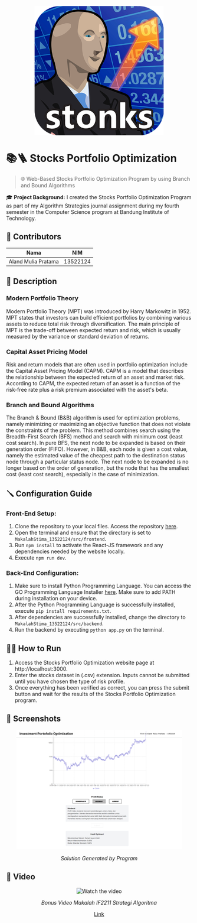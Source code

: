 <div align="center">
  <img src="./stonks.png" alt="Word Ladder Solver" width="350"/>
</div>

# 📚🪜 Stocks Portfolio Optimization

> 🌐 Web-Based Stocks Portfolio Optimization Program by using Branch and Bound Algorithms

🎓 **Project Background:**
I created the Stocks Portfolio Optimization Program as part of my Algorithm Strategies journal assignment during my fourth semester in the Computer Science program at Bandung Institute of Technology.

## 🪪 Contributors
| Nama | NIM |
|---|---|
| Aland Mulia Pratama | 13522124 |

## 📝 Description
### Modern Portfolio Theory

Modern Portfolio Theory (MPT) was introduced by Harry Markowitz in 1952. MPT states that investors can build efficient portfolios by combining various assets to reduce total risk through diversification. The main principle of MPT is the trade-off between expected return and risk, which is usually measured by the variance or standard deviation of returns.

### Capital Asset Pricing Model
Risk and return models that are often used in portfolio optimization include the Capital Asset Pricing Model (CAPM). CAPM is a model that describes the relationship between the expected return of an asset and market risk. According to CAPM, the expected return of an asset is a function of the risk-free rate plus a risk premium associated with the asset's beta.

### Branch and Bound Algorithms
The Branch & Bound (B&B) algorithm is used for optimization problems, namely minimizing or maximizing an objective function that does not violate the constraints of the problem. This method combines search using the Breadth-First Search (BFS) method and search with minimum cost (least cost search). In pure BFS, the next node to be expanded is based on their generation order (FIFO). However, in B&B, each node is given a cost value, namely the estimated value of the cheapest path to the destination status node through a particular status node. The next node to be expanded is no longer based on the order of generation, but the node that has the smallest cost (least cost search), especially in the case of minimization.


## 🪛 Configuration Guide

### Front-End Setup:
1. Clone the repository to your local files. Access the repository [here](repository-link).
2. Open the terminal and ensure that the directory is set to `MakalahStima_13522124/src/frontend`.
3. Run `npm install` to activate the React-JS framework and any dependencies needed by the website locally.
4. Execute `npm run dev`.

### Back-End Configuration:
1. Make sure to install Python Programming Language. You can access the GO Programming Language Installer [here](https://www.python.org/downloads/). Make sure to add PATH during installation on your device.
2. After the Python Programming Language is successfully installed, execute `pip install requirements.txt`.
3. After dependencies are successfully installed, change the directory to `MakalahStima_13522124/src/backend`.
4. Run the backend by executing `python app.py` on the terminal.

## 🏃‍♂️ How to Run
1. Access the Stocks Portfolio Optimization website page at http://localhost:3000.
2. Enter the stocks dataset in (.csv) extension. Inputs cannot be submitted until you have chosen the type of risk profile.
4. Once everything has been verified as correct, you can press the submit button and wait for the results of the Stocks Portfolio Optimization program.

## 📸 Screenshots

<div align="center">
  <img src="./solution.png" alt="Home Page" width="450"/>
  <p><i>Solution Generated by Program</i></p>
</div>

## 🎥 Video
<div href="https://youtu.be/mJ8A275eQL8" align="center">
    <img src="https://img.youtube.com/vi/mJ8A275eQL8/maxresdefault.jpg" width="600" alt="Watch the video">
    <p><i>Bonus Video Makalah IF2211 Strategi Algoritma</i></p>
   <a href="https://youtu.be/mJ8A275eQL8">Link</a>
</div>
